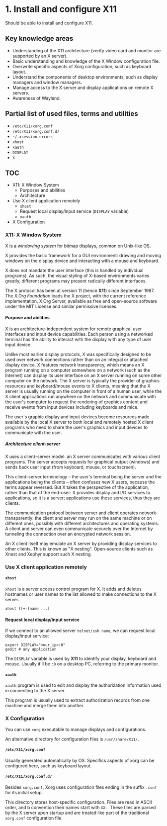 # 1. Install and configure X11

Should be able to install and configure X11.

## Key knowledge areas

* Understanding of the X11 architecture (verify video card and monitor are supported by an X server).
* Basic understanding and knowledge of the X Window configuration file.
* Overwrite specific aspects of Xorg configuration, such as keyboard layout.
* Understand the components of desktop environments, such as display managers and window managers.
* Manage access to the X server and display applications on remote X servers.
* Awareness of Wayland. 

## Partial list of used files, terms and utilities

* `/etc/X11/xorg.conf`
* `/etc/X11/xorg.conf.d/`
* `~/.xsession-errors`
* `xhost`
* `xauth`
* `DISPLAY`
* `X`

## TOC

* X11: X Window System
    * Purposes and abilities
    * Architecture
* Use X client application remotely
    * `xhost`
    * Request local display/input service (`DISPLAY` variable)
    * `xauth`
* X Configuration

### X11: X Window System

X is a _windowing system_ for bitmap displays, common on Unix-like OS.

X provides the basic framework for a GUI environment: drawing and moving windows on the display device and interacting with a mouse and keyboard.

X does not mandate the user interface (this is handled by individual programs). As such, the visual styling of X-based environments varies greatly, different programs may present radically different interfaces.

The X protocol has been at version 11 (hence __X11__) since September 1987. The _X.Org Foundation_ leads the X project, with the current reference implementation, X.Org Server, available as free and open-source software under the MIT License and similar permissive licenses.

#### Purpose and abilities

X is an architecture-independent system for remote graphical user interfaces and input device capabilities. Each person using a networked terminal has the ability to interact with the display with any type of user input device.

Unlike most earlier display protocols, X was specifically designed to be used over network connections rather than on an integral or attached display device. X features network transparency, which means an X program running on a computer somewhere on a network (such as the Internet) can display its user interface on an X server running on some other computer on the network. The X server is typically the provider of graphics resources and keyboard/mouse events to X clients, meaning that the X server is usually running on the computer in front of a human user, while the X client applications run anywhere on the network and communicate with the user's computer to request the rendering of graphics content and receive events from input devices including keyboards and mice.

The user's graphic display and input devices become resources made available by the local X server to both local and remotely hosted X client programs who need to share the user's graphics and input devices to communicate with the user.

##### Architecture client-server

X uses a client–server model: an X server communicates with various client programs. The server accepts requests for graphical output (windows) and sends back user input (from keyboard, mouse, or touchscreen). 

This client–server terminology – the user's terminal being the server and the applications being the clients – often confuses new X users, because the terms appear reversed. But X takes the perspective of the application, rather than that of the end-user: X provides display and I/O services to applications, so it is a server; applications use these services, thus they are clients.

The communication protocol between server and client operates network-transparently: the client and server may run on the same machine or on different ones, possibly with different architectures and operating systems. A client and server can even communicate securely over the Internet by tunneling the connection over an encrypted network session.

An X client itself may emulate an X server by providing display services to other clients. This is known as "X nesting". Open-source clients such as Xnest and Xephyr support such X nesting.

### Use X client application remotely

#### `xhost`

`xhost` is a server access control program for X. It adds and deletes hostnames or user names to the list allowed to make connections to the X server.

```
xhost [[+-]name ...]
```

#### Request local display/input service

If we connect to an allowed server `telnet/ssh name`, we can request local display/input service:

```
export DISPLAY="<our_ip>:0"
gedit # any application
```

The `DISPLAY` variable is used by __X11__ to identify your display, keyboard and mouse. Usually it'll be `:0` on a desktop PC, referring to the primary monitor.

#### `xauth`

`xauth` program is used to edit and display the authorization information used in connecting to the X server.

This program is usually used to extract authorization records from one machine and merge them into another.

### X Configuration

You can use `xorg` executable to manage displays and configurations.

An alternative directory for configuration files is `/usr/share/X11/`.

#### `/etc/X11/xorg.conf`

Usually generated automatically by OS. Specifics aspects of xorg can be configured here, such as keyboard layout.

#### `/etc/X11/xorg.conf.d/`

Besides `xorg.conf`, Xorg uses configuration files ending in the suffix `.conf` for its initial setup.

This directory stores host-specific configuration. Files are read in ASCII order, and b convention their names start with `XX-`. These files are parsed by the X server upon startup and are treated like part of the traditional `xorg.conf` configuration file.